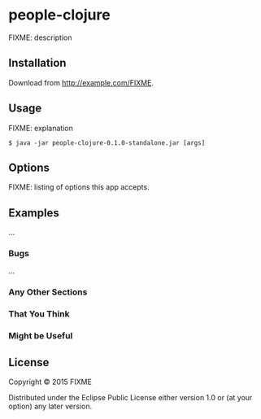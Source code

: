 # people-clojure

FIXME: description

## Installation

Download from http://example.com/FIXME.

## Usage

FIXME: explanation

    $ java -jar people-clojure-0.1.0-standalone.jar [args]

## Options

FIXME: listing of options this app accepts.

## Examples

...

### Bugs

...

### Any Other Sections
### That You Think
### Might be Useful

## License

Copyright © 2015 FIXME

Distributed under the Eclipse Public License either version 1.0 or (at
your option) any later version.
